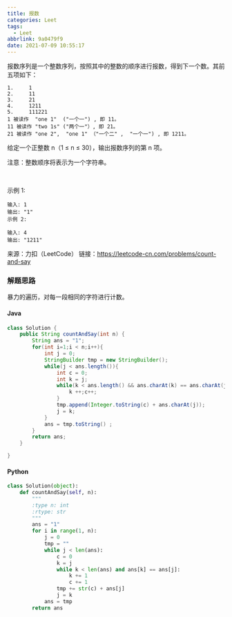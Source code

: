 ```yaml
---
title: 报数
categories: Leet
tags:
  - Leet
abbrlink: 9a0479f9
date: 2021-07-09 10:55:17
---
```






报数序列是一个整数序列，按照其中的整数的顺序进行报数，得到下一个数。其前五项如下：

    1.     1
    2.     11
    3.     21
    4.     1211
    5.     111221
    1 被读作  "one 1"  ("一个一") , 即 11。
    11 被读作 "two 1s" ("两个一"）, 即 21。
    21 被读作 "one 2",  "one 1" （"一个二" ,  "一个一") , 即 1211。

给定一个正整数 n（1 ≤ n ≤ 30），输出报数序列的第 n 项。

注意：整数顺序将表示为一个字符串。

 

示例 1:
    
    输入: 1
    输出: "1"
    示例 2:
    
    输入: 4
    输出: "1211"

来源：力扣（LeetCode）
链接：https://leetcode-cn.com/problems/count-and-say

### 解题思路

暴力的遍历，对每一段相同的字符进行计数。

#### Java
```java
class Solution {
    public String countAndSay(int n) {
        String ans = "1";
        for(int i=1;i < n;i++){
            int j = 0;
            StringBuilder tmp = new StringBuilder();
            while(j < ans.length()){
                int c = 0;
                int k = j;
                while(k < ans.length() && ans.charAt(k) == ans.charAt(j)){
                    k ++;c++;
                }
                tmp.append(Integer.toString(c) + ans.charAt(j));
                j = k;
            }
            ans = tmp.toString() ;
        }
        return ans;
    }

}
```

#### Python
```python
class Solution(object):
    def countAndSay(self, n):
        """
        :type n: int
        :rtype: str
        """
        ans = "1"
        for i in range(1, n):
            j = 0
            tmp = ""
            while j < len(ans):
                c = 0
                k = j
                while k < len(ans) and ans[k] == ans[j]:
                    k += 1
                    c += 1
                tmp += str(c) + ans[j]
                j = k
            ans = tmp
        return ans
```



